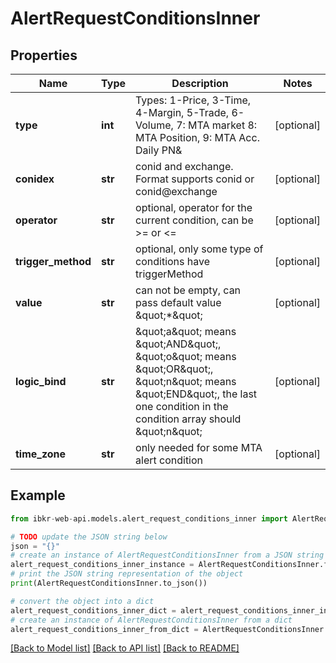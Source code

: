 # AlertRequestConditionsInner


## Properties

Name | Type | Description | Notes
------------ | ------------- | ------------- | -------------
**type** | **int** | Types: 1-Price, 3-Time, 4-Margin, 5-Trade, 6-Volume, 7: MTA market 8: MTA Position, 9: MTA Acc. Daily PN&amp;  | [optional] 
**conidex** | **str** | conid and exchange. Format supports conid or conid@exchange | [optional] 
**operator** | **str** | optional, operator for the current condition, can be &gt;&#x3D; or &lt;&#x3D; | [optional] 
**trigger_method** | **str** | optional, only some type of conditions have triggerMethod | [optional] 
**value** | **str** | can not be empty, can pass default value \&quot;*\&quot; | [optional] 
**logic_bind** | **str** | \&quot;a\&quot; means \&quot;AND\&quot;, \&quot;o\&quot; means \&quot;OR\&quot;, \&quot;n\&quot; means \&quot;END\&quot;, the last one condition in the condition array should \&quot;n\&quot;  | [optional] 
**time_zone** | **str** | only needed for some MTA alert condition | [optional] 

## Example

```python
from ibkr-web-api.models.alert_request_conditions_inner import AlertRequestConditionsInner

# TODO update the JSON string below
json = "{}"
# create an instance of AlertRequestConditionsInner from a JSON string
alert_request_conditions_inner_instance = AlertRequestConditionsInner.from_json(json)
# print the JSON string representation of the object
print(AlertRequestConditionsInner.to_json())

# convert the object into a dict
alert_request_conditions_inner_dict = alert_request_conditions_inner_instance.to_dict()
# create an instance of AlertRequestConditionsInner from a dict
alert_request_conditions_inner_from_dict = AlertRequestConditionsInner.from_dict(alert_request_conditions_inner_dict)
```
[[Back to Model list]](../README.md#documentation-for-models) [[Back to API list]](../README.md#documentation-for-api-endpoints) [[Back to README]](../README.md)


